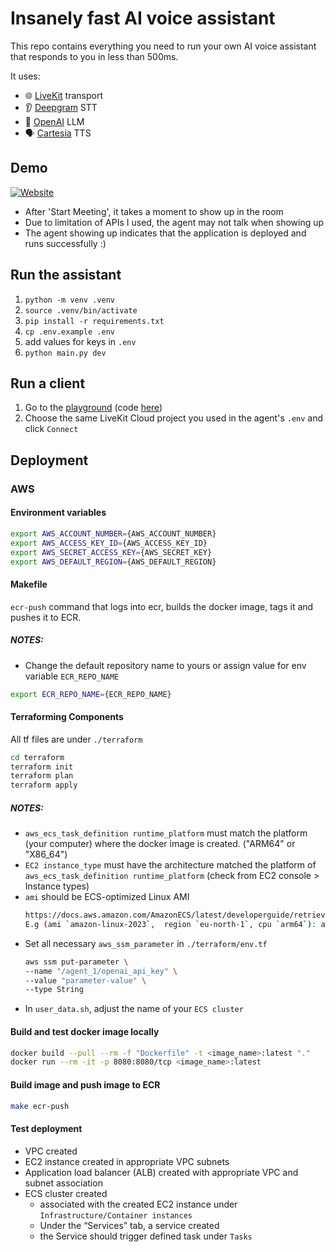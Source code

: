# Insanely fast AI voice assistant

This repo contains everything you need to run your own AI voice assistant that responds to you in less than 500ms.

It uses:
- 🌐 [LiveKit](https://github.com/livekit) transport
- 👂 [Deepgram](https://deepgram.com/) STT
- 🧠 [OpenAI](https://openai.com/) LLM
- 🗣️ [Cartesia](https://cartesia.ai/) TTS

## Demo
[![Website](https://img.shields.io/badge/Demo%20Website-AWS-teal?style=for-the-badge&logo=world&logoColor=white&color=0891b2)](https://intelligent-interface-2634xn.sandbox.livekit.io/)
- After 'Start Meeting', it takes a moment to show up in the room 
- Due to limitation of APIs I used, the agent may not talk when showing up
- The agent showing up indicates that the application is deployed and runs successfully :)

## Run the assistant

1. `python -m venv .venv`
2. `source .venv/bin/activate`
3. `pip install -r requirements.txt`
4. `cp .env.example .env`
5. add values for keys in `.env`
6. `python main.py dev`

## Run a client

1. Go to the [playground](https://agents-playground.livekit.io/#cam=0&mic=1&video=0&audio=1&chat=0&theme_color=amber) (code [here](https://github.com/livekit/agents-playground))
2. Choose the same LiveKit Cloud project you used in the agent's `.env` and click `Connect`

## Deployment
### AWS
#### Environment variables
```bash
export AWS_ACCOUNT_NUMBER={AWS_ACCOUNT_NUMBER}
export AWS_ACCESS_KEY_ID={AWS_ACCESS_KEY_ID}
export AWS_SECRET_ACCESS_KEY={AWS_SECRET_KEY}
export AWS_DEFAULT_REGION={AWS_DEFAULT_REGION}
```
#### Makefile
`ecr-push` command that logs into ecr, builds the docker image, tags it and pushes it to ECR.
##### NOTES:
- Change the default repository name to yours or assign value for env variable `ECR_REPO_NAME`
```bash
export ECR_REPO_NAME={ECR_REPO_NAME}
```
#### Terraforming Components
All tf files are under `./terraform`
```bash
cd terraform
terraform init
terraform plan
terraform apply
```
##### NOTES:
- `aws_ecs_task_definition runtime_platform` must match the platform (your computer) where the docker image is created. ("ARM64" or "X86_64")
- `EC2 instance_type` must have the architecture matched the platform of `aws_ecs_task_definition runtime_platform` (check from EC2 console > Instance types)
- `ami` should be ECS-optimized Linux AMI
    ```bash
    https://docs.aws.amazon.com/AmazonECS/latest/developerguide/retrieve-ecs-optimized_AMI.html
    E.g (ami `amazon-linux-2023`,  region `eu-north-1`, cpu `arm64`): aws ssm get-parameters --names /aws/service/ecs/optimized-ami/amazon-linux-2023/arm64/recommended --region eu-north-1
    ```
- Set all necessary `aws_ssm_parameter` in `./terraform/env.tf`
    ```bash
    aws ssm put-parameter \
    --name "/agent_1/openai_api_key" \
    --value "parameter-value" \
    --type String
    ```
- In `user_data.sh`, adjust the name of your `ECS cluster`
#### Build and test docker image locally
```bash
docker build --pull --rm -f "Dockerfile" -t <image_name>:latest "."
docker run --rm -it -p 8080:8080/tcp <image_name>:latest
```
#### Build image and push image to ECR
```bash
make ecr-push
```
#### Test deployment
- VPC created
- EC2 instance created in appropriate VPC subnets
- Application load balancer (ALB) created with appropriate VPC and subnet association
- ECS cluster created
  - associated with the created EC2 instance under `Infrastructure/Container instances`
  - Under the “Services” tab, a service created
  - the Service should trigger defined task under `Tasks`

